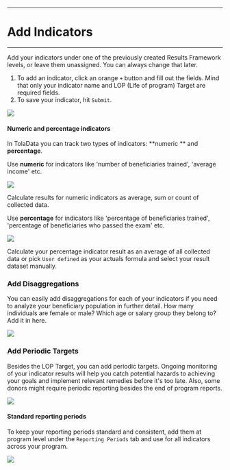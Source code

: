 ****
# Add Indicators
---

Add your indicators under one of the previously created Results Framework levels, or leave them unassigned. You can always change that later. 

1. To add an indicator, click an orange `+` button and fill out the fields. Mind that only your indicator name and LOP (Life of program) Target are required fields.
2. To save your indicator, hit `Submit`.

![](/assets_en/add_indicator.gif)

#### Numeric and percentage indicators

In TolaData you can track two types of indicators: **numeric ** and **percentage**. 

Use **numeric** for indicators like 'number of beneficiaries trained', 'average income' etc.

![](/assets_en/numeric.PNG)

Calculate results for numeric indicators as average, sum or count of collected data.

Use **percentage** for indicators like 'percentage of beneficiaries trained', 'percentage of beneficiaries who passed the exam' etc.

![](/assets_en/percentage.PNG)

Calculate your percentage indicator result as an average of all collected data or pick `User defined` as your actuals formula and select your result dataset manually.

### Add Disaggregations
You can easily add disaggregations for each of your indicators if you need to analyze your beneficiary population in further detail. How many individuals are female or male? Which age or salary group they belong to? Add it in here.

![](/assets_en/disaggregations.PNG)

### Add Periodic Targets
Besides the LOP Target, you can add periodic targets. Ongoing monitoring of your indicator results will help you catch potential hazards to achieving your goals and implement relevant remedies before it's too late. Also, some donors might require periodic reporting besides the end of program reports.

![](/assets_en/periodic_targets.PNG) 

#### Standard reporting periods

To keep your reporting periods standard and consistent, add them at program level under the `Reporting Periods` tab and use for all indicators across your program. 

![](/assets_en/reporting_periods.PNG)




